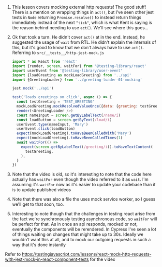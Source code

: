 1. This lesson covers mocking external http requests! The good stuff! There is a
   mention on wrapping things in `act()`, but I've seen other jest tests in
   `Node` returning `Promise.resolve()` to instead return things immediately
   instead of the next `"tick"`, which is what Kent is saying is the reason
   behind needing to use `act()`. We'll see where this goes...
1. Ok that took a turn. He didn't cover `act()` at in the end. Instead, he
   suggested the usage of `wait` from RTL. He didn't explain the internals of
   this, but it's good to know that we don't always have to use `act()`.
   Referring to `src/__tests__/http-jest-mock.js`

   ```js
   import * as React from 'react'
   import {render, screen, waitFor} from '@testing-library/react'
   import userEvent from '@testing-library/user-event'
   import {loadGreeting as mockLoadGreeting} from '../api'
   import {GreetingLoader} from '../greeting-loader-01-mocking'

   jest.mock('../api')

   test('loads greetings on click', async () => {
     const testGreeting = 'TEST_GREETING'
     mockLoadGreeting.mockResolvedValueOnce({data: {greeting: testGreeting}})
     render(<GreetingLoader />)
     const nameInput = screen.getByLabelText(/name/i)
     const loadButton = screen.getByText(/load/i)
     userEvent.type(nameInput, 'Mary')
     userEvent.click(loadButton)
     expect(mockLoadGreeting).toHaveBeenCalledWith('Mary')
     expect(mockLoadGreeting).toHaveBeenCalledTimes(1)
     await waitFor(() =>
       expect(screen.getByLabelText(/greeting/i)).toHaveTextContent(
         testGreeting,
       ),
     )
   })
   ```

1. Note that the video is old, so it's interesting to note that the code here
   actually has `waitFor` even though the video referred to it as `wait`. I'm
   assuming it's `waitFor` now as it's easier to update your codebase than it is
   to update published videos
1. Note that there was also a file the uses mock service worker, so I guess
   we'll get to that soon, too.
1. Interesting to note though that the challenges in testing react arise from
   the fact we're synchronously testing asynchronous code, so `waitFor` will be
   perfect for that. As in once an api responds, mocked or not, eventually the
   components will be rerendered. In Cypress I've seen a lot of things waiting
   on changes that might take up to 30s. Ideally we wouldn't want this at all,
   and to mock our outgoing requests in such a way that it's done instantly

Refer to
https://testingjavascript.com/lessons/react-mock-http-requests-with-jest-mock-in-react-component-tests
for the video
